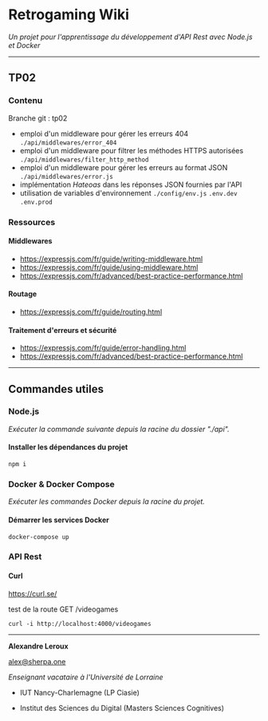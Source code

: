 # Retrogaming Wiki

_Un projet pour l'apprentissage du développement d'API Rest avec Node.js et Docker_

---

## TP02

### Contenu

Branche git : tp02

- emploi d'un middleware pour gérer les erreurs 404 `./api/middlewares/error_404`
- emploi d'un middleware pour filtrer les méthodes HTTPS autorisées `./api/middlewares/filter_http_method`
- emploi d'un middleware pour gérer les erreurs au format JSON `./api/middlewares/error.js`
- implémentation _Hateoas_ dans les réponses JSON fournies par l'API
- utilisation de variables d'environnement `./config/env.js` `.env.dev` `.env.prod`

### Ressources

#### Middlewares
- https://expressjs.com/fr/guide/writing-middleware.html
- https://expressjs.com/fr/guide/using-middleware.html
- https://expressjs.com/fr/advanced/best-practice-performance.html

#### Routage
- https://expressjs.com/fr/guide/routing.html

#### Traitement d'erreurs et sécurité
- https://expressjs.com/fr/guide/error-handling.html
- https://expressjs.com/fr/advanced/best-practice-performance.html

---

## Commandes utiles

### Node.js

_Exécuter la commande suivante depuis la racine du dossier "./api"._

#### Installer les dépendances du projet

```
npm i
```

### Docker & Docker Compose

_Exécuter les commandes Docker depuis la racine du projet._

#### Démarrer les services Docker

```
docker-compose up
```

### API Rest

#### Curl

https://curl.se/

test de la route GET /videogames
```
curl -i http://localhost:4000/videogames
```
---

__Alexandre Leroux__

alex@sherpa.one

_Enseignant vacataire à l'Université de Lorraine_

- IUT Nancy-Charlemagne (LP Ciasie)

- Institut des Sciences du Digital (Masters Sciences Cognitives)
